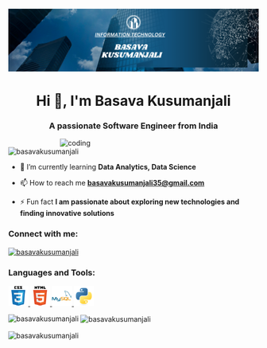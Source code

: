 ![logo](https://github.com/basavakusumanjali/basavakusumanjali/blob/main/NEW.png)
<h1 align="center">Hi 👋, I'm Basava Kusumanjali</h1>
<h3 align="center">A passionate Software Engineer from India</h3>
<img align="right" alt="coding" width="400" src="https://img.freepik.com/free-vector/programmer-working-web-development-code-engineer-programming-python-php-java-script-computer_90220-249.jpg">
<p align="left"> <img src="https://komarev.com/ghpvc/?username=basavakusumanjali&label=Profile%20views&color=0e75b6&style=flat" alt="basavakusumanjali" /> </p>

- 🌱 I’m currently learning **Data Analytics, Data Science**

- 📫 How to reach me **basavakusumanjali35@gmail.com**

- ⚡ Fun fact **I am passionate about exploring new technologies and finding innovative solutions**

<h3 align="left">Connect with me:</h3>
<p align="left">
<a href="https://linkedin.com/in/basavakusumanjali" target="blank"><img align="center" src="https://raw.githubusercontent.com/rahuldkjain/github-profile-readme-generator/master/src/images/icons/Social/linked-in-alt.svg" alt="basavakusumanjali" height="30" width="40" /></a>
</p>

<h3 align="left">Languages and Tools:</h3>
<p align="left"> <a href="https://www.w3schools.com/css/" target="_blank" rel="noreferrer"> <img src="https://raw.githubusercontent.com/devicons/devicon/master/icons/css3/css3-original-wordmark.svg" alt="css3" width="40" height="40"/> </a> <a href="https://www.w3.org/html/" target="_blank" rel="noreferrer"> <img src="https://raw.githubusercontent.com/devicons/devicon/master/icons/html5/html5-original-wordmark.svg" alt="html5" width="40" height="40"/> </a> <a href="https://www.mysql.com/" target="_blank" rel="noreferrer"> <img src="https://raw.githubusercontent.com/devicons/devicon/master/icons/mysql/mysql-original-wordmark.svg" alt="mysql" width="40" height="40"/> </a> <a href="https://www.python.org" target="_blank" rel="noreferrer"> <img src="https://raw.githubusercontent.com/devicons/devicon/master/icons/python/python-original.svg" alt="python" width="40" height="40"/> </a> </p>

<p><img align="left" src="https://github-readme-stats.vercel.app/api/top-langs?username=basavakusumanjali&show_icons=true&locale=en&layout=compact" alt="basavakusumanjali" /></p>

<p>&nbsp;<img align="center" src="https://github-readme-stats.vercel.app/api?username=basavakusumanjali&show_icons=true&locale=en" alt="basavakusumanjali" /></p>

<p><img align="center" src="https://github-readme-streak-stats.herokuapp.com/?user=basavakusumanjali&" alt="basavakusumanjali" /></p>
